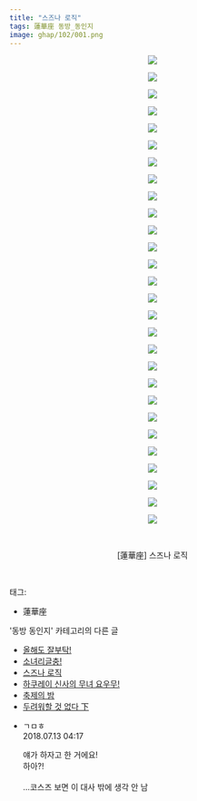 ```yaml
---
title: "스즈나 로직"
tags: 蓮華座 동방_동인지
image: ghap/102/001.png
---
```

<div class="article">
<p style="text-align: center; clear: none; float: none;"><img src="{{ site.nasurl }}/ghap/102/001.png"/></p>
<p style="text-align: center; clear: none; float: none;"><img src="{{ site.nasurl }}/ghap/102/002.png"/></p>
<p style="text-align: center; clear: none; float: none;"><img src="{{ site.nasurl }}/ghap/102/003.png"/></p>
<p style="text-align: center; clear: none; float: none;"><img src="{{ site.nasurl }}/ghap/102/004.png"/></p>
<p style="text-align: center; clear: none; float: none;"><img src="{{ site.nasurl }}/ghap/102/005.png"/></p>
<p style="text-align: center; clear: none; float: none;"><img src="{{ site.nasurl }}/ghap/102/006.png"/></p>
<p style="text-align: center; clear: none; float: none;"><img src="{{ site.nasurl }}/ghap/102/007.png"/></p>
<p style="text-align: center; clear: none; float: none;"><img src="{{ site.nasurl }}/ghap/102/008.png"/></p>
<p style="text-align: center; clear: none; float: none;"><img src="{{ site.nasurl }}/ghap/102/009.png"/></p>
<p style="text-align: center; clear: none; float: none;"><img src="{{ site.nasurl }}/ghap/102/010.png"/></p>
<p style="text-align: center; clear: none; float: none;"><img src="{{ site.nasurl }}/ghap/102/011.png"/></p>
<p style="text-align: center; clear: none; float: none;"><img src="{{ site.nasurl }}/ghap/102/012.png"/></p>
<p style="text-align: center; clear: none; float: none;"><img src="{{ site.nasurl }}/ghap/102/013.png"/></p>
<p style="text-align: center; clear: none; float: none;"><img src="{{ site.nasurl }}/ghap/102/014.png"/></p>
<p style="text-align: center; clear: none; float: none;"><img src="{{ site.nasurl }}/ghap/102/015.png"/></p>
<p style="text-align: center; clear: none; float: none;"><img src="{{ site.nasurl }}/ghap/102/016.png"/></p>
<p style="text-align: center; clear: none; float: none;"><img src="{{ site.nasurl }}/ghap/102/017.png"/></p>
<p style="text-align: center; clear: none; float: none;"><img src="{{ site.nasurl }}/ghap/102/018.png"/></p>
<p style="text-align: center; clear: none; float: none;"><img src="{{ site.nasurl }}/ghap/102/019.png"/></p>
<p style="text-align: center; clear: none; float: none;"><img src="{{ site.nasurl }}/ghap/102/020.png"/></p>
<p style="text-align: center; clear: none; float: none;"><img src="{{ site.nasurl }}/ghap/102/021.png"/></p>
<p style="text-align: center; clear: none; float: none;"><img src="{{ site.nasurl }}/ghap/102/022.png"/></p>
<p style="text-align: center; clear: none; float: none;"><img src="{{ site.nasurl }}/ghap/102/023.png"/></p>
<p style="text-align: center; clear: none; float: none;"><img src="{{ site.nasurl }}/ghap/102/024.png"/></p>
<p style="text-align: center; clear: none; float: none;"><img src="{{ site.nasurl }}/ghap/102/025.png"/></p>
<p style="text-align: center; clear: none; float: none;"><img src="{{ site.nasurl }}/ghap/102/026.png"/></p>
<p style="text-align: center; clear: none; float: none;"><img src="{{ site.nasurl }}/ghap/102/027.jpg"/></p>
<p style="text-align: center; clear: none; float: none;"><img src="{{ site.nasurl }}/ghap/102/028.png"/></p>
<p style="text-align: center; clear: none; float: none;"><br/></p>
<p style="text-align: center; clear: none; float: none;">[蓮華座] 스즈나 로직</p>
<p><br/></p>
</div><div class="tagTrail">
<p>태그: </p>
<ul>
<li>蓮華座</li>
</ul>
</div><div class="another">
<p>'동방 동인지' 카테고리의 다른 글</p>
<ul>
<li><a href="/2016-06-18-ghap_105">올해도 잘부탁!</a></li>
<li><a href="/2016-06-18-ghap_104">소녀리글충!</a></li>
<li><a href="/2016-06-18-ghap_102">스즈나 로직</a></li>
<li><a href="/2016-06-18-ghap_101">하쿠레이 신사의 무녀 요우무!</a></li>
<li><a href="/2016-06-16-ghap_100">축제의 밤</a></li>
<li><a href="/2016-06-16-ghap_99">두려워할 것 없다 下</a></li>
</ul>
</div><div class="cb_module cb_fluid">
<div class="cb_wrt cb_profile">
<div class="comment">
<ul>
<li class="cb_thumb_off" id="comment15285165">
<div class="cb_comment_area">
<div class="cb_info_area">
<div class="cb_section">
<span class="cb_nick_name">ㄱㅁㅎ</span>
</div>
<div class="cb_section">
<span class="cb_date">2018.07.13 04:17 </span>
</div>
</div>
<div class="cb_dsc_comment">
<p class="cb_dsc">
											얘가 하자고 한 거에요!<br/>
하아?!<br/>
<br/>
...코스즈 보면 이 대사 밖에 생각 안 남
										</p>
</div>
</div></li>
</ul>
</div>
</div><!-- commentList close -->
</div>
<br/>
<p id="refer"></p>
<br/>
